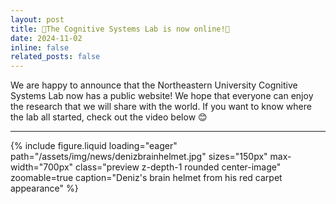 ```yaml
---
layout: post
title: 🚨The Cognitive Systems Lab is now online!🚨
date: 2024-11-02
inline: false
related_posts: false
---
```


We are happy to announce that the Northeastern University Cognitive Systems Lab now has a public website! We hope that everyone can enjoy the research that we will share with the world. If you want to know where the lab all started, check out the video below 😊

---
{% include figure.liquid
  loading="eager"
  path="/assets/img/news/denizbrainhelmet.jpg"
  sizes="150px"
  max-width="700px"
  class="preview z-depth-1 rounded center-image"
  zoomable=true
  caption="Deniz's brain helmet from his red carpet appearance"
%}

<style>
  .center-image {
    display: block;
    margin-left: auto;
    margin-right: auto;
  }
</style>